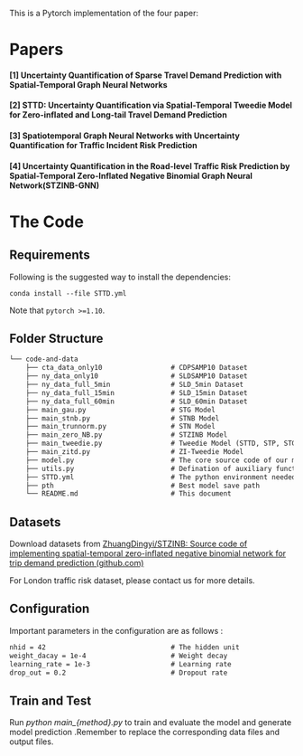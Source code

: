 This is a Pytorch implementation of the four paper: 

# Papers
#### [1] Uncertainty Quantification of Sparse Travel Demand Prediction with Spatial-Temporal Graph Neural Networks
#### [2] STTD: Uncertainty Quantification via Spatial-Temporal Tweedie Model for Zero-inflated and Long-tail Travel Demand Prediction
#### [3] Spatiotemporal Graph Neural Networks with Uncertainty Quantification for Traffic Incident Risk Prediction
#### [4] Uncertainty Quantification in the Road-level Traffic Risk Prediction by Spatial-Temporal Zero-Inflated Negative Binomial Graph Neural Network(STZINB-GNN)

# The Code

## Requirements

Following is the suggested way to install the dependencies:

    conda install --file STTD.yml

Note that ``pytorch >=1.10``.

## Folder Structure

```tex
└── code-and-data
    ├── cta_data_only10                 # CDPSAMP10 Dataset
    ├── ny_data_only10                  # SLDSAMP10 Dataset
    ├── ny_data_full_5min               # SLD_5min Dataset
    ├── ny_data_full_15min              # SLD_15min Dataset
    ├── ny_data_full_60min              # SLD_60min Dataset
    ├── main_gau.py                     # STG Model
    ├── main_stnb.py                    # STNB Model
    ├── main_trunnorm.py                # STN Model
    ├── main_zero_NB.py                 # STZINB Model
    ├── main_tweedie.py                 # Tweedie Model (STTD, STP, STGM, STIG)
    ├── main_zitd.py                    # ZI-Tweedie Model
    ├── model.py                        # The core source code of our model
    ├── utils.py                        # Defination of auxiliary functions for running
    ├── STTD.yml                        # The python environment needed for STTD
    ├── pth                             # Best model save path
    └── README.md                       # This document
```

## Datasets

Download datasets from [ZhuangDingyi/STZINB: Source code of implementing spatial-temporal zero-inflated negative binomial network for trip demand prediction (github.com)](https://github.com/ZhuangDingyi/STZINB)

For London traffic risk dataset, please contact us for more details. 

## Configuration

Important parameters in the configuration are as follows :

```tex
nhid = 42                               # The hidden unit
weight_dacay = 1e-4                     # Weight decay
learning_rate = 1e-3                    # Learning rate
drop_out = 0.2                          # Dropout rate					 
```


##  Train and Test

Run *python main_{method}.py* to train and evaluate the model and generate model prediction .Remember to replace the corresponding data files and output files.
